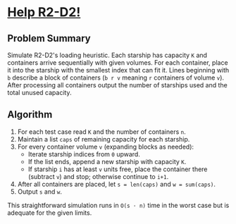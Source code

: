 # [Help R2-D2!](https://www.spoj.com/problems/HELPR2D2/)

## Problem Summary
Simulate R2-D2's loading heuristic. Each starship has capacity `K` and containers arrive sequentially with given volumes. For each container, place it into the starship with the smallest index that can fit it. Lines beginning with `b` describe a block of containers (`b r v` meaning `r` containers of volume `v`). After processing all containers output the number of starships used and the total unused capacity.

## Algorithm
1. For each test case read `K` and the number of containers `n`.
2. Maintain a list `caps` of remaining capacity for each starship.
3. For every container volume `v` (expanding blocks as needed):
   - Iterate starship indices from `0` upward.
   - If the list ends, append a new starship with capacity `K`.
   - If starship `i` has at least `v` units free, place the container there (subtract `v`) and stop; otherwise continue to `i+1`.
4. After all containers are placed, let `s = len(caps)` and `w = sum(caps)`.
5. Output `s` and `w`.

This straightforward simulation runs in `O(s · n)` time in the worst case but is adequate for the given limits.

